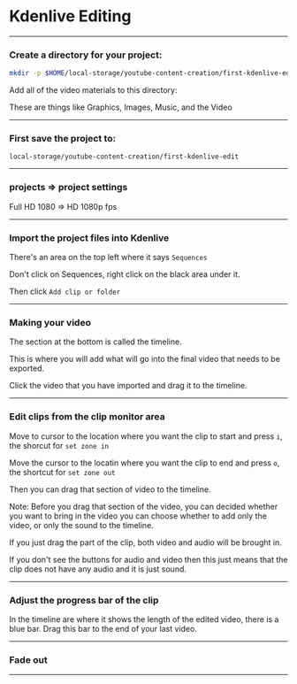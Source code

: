 # Kdenlive Editing
_______________________________________________________________________________
### Create a directory for your project:

```sh
mkdir -p $HOME/local-storage/youtube-content-creation/first-kdenlive-edit/
```

Add all of the video materials to this directory:

These are things like Graphics, Images, Music, and the Video
_______________________________________________________________________________
### First save the project to:

`local-storage/youtube-content-creation/first-kdenlive-edit`
_______________________________________________________________________________
### projects => project settings

Full HD 1080 => HD 1080p fps
_______________________________________________________________________________
### Import the project files into Kdenlive

There's an area on the top left where it says `Sequences`

Don't click on Sequences, right click on the black area under it.

Then click `Add clip or folder`

_______________________________________________________________________________
### Making your video

The section at the bottom is called the timeline. 

This is where you will add what will go into the final video 
that needs to be exported.

Click the video that you have imported and drag it to the timeline.
_______________________________________________________________________________
### Edit clips from the clip monitor area

Move to cursor to the location where you want 
the clip to start and press `i`, the shorcut for `set zone in`

Move the cursor to the locatin where you want the clip to end and press `o`,
the shortcut for `set zone out`

Then you can drag that section of video to the timeline.

Note: Before you drag that section of the video, you can decided whether
you want to bring in the video you can choose whether to add only the video,
or only the sound to the timeline.

If you just drag the part of the clip, 
both video and audio will be brought in.

If you don't see the buttons for audio and video then this just means that
the clip does not have any audio and it is just sound.
_______________________________________________________________________________
### Adjust the progress bar of the clip

In the timeline are where it shows the length of the edited video,
there is a blue bar. Drag this bar to the end of your last video. 

_______________________________________________________________________________
### Fade out



_______________________________________________________________________________
